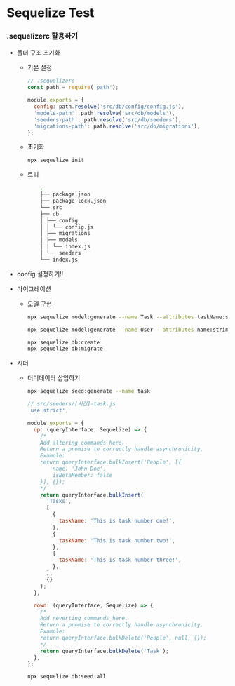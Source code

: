 # Sequelize Test

### .sequelizerc 활용하기

- 폴더 구조 초기화

  - 기본 설정

    ```javascript
    // .sequelizerc
    const path = require('path');

    module.exports = {
      config: path.resolve('src/db/config/config.js'),
      'models-path': path.resolve('src/db/models'),
      'seeders-path': path.resolve('src/db/seeders'),
      'migrations-path': path.resolve('src/db/migrations'),
    };
    ```

  - 초기화

    ```bash
    npx sequelize init
    ```

  - 트리

    ```bash
        .
        ├── package.json
        ├── package-lock.json
        └── src
        ├── db
        │ ├── config
        │ │ └── config.js
        │ ├── migrations
        │ ├── models
        │ │ └── index.js
        │ └── seeders
        └── index.js
    ```

- config 설정하기!!

- 마이그레이션

  - 모델 구현

    ```bash
    npx sequelize model:generate --name Task --attributes taskName:string
    ```

    ```bash
    npx sequelize model:generate --name User --attributes name:string
    ```

    ```bash
    npx sequelize db:create
    npx sequelize db:migrate
    ```

- 시더

  - 더미데이터 삽입하기

    ```bash
    npx sequelize seed:generate --name task
    ```

    ```javascript
    // src/seeders/[시간]-task.js
    'use strict';

    module.exports = {
      up: (queryInterface, Sequelize) => {
        /*
        Add altering commands here.
        Return a promise to correctly handle asynchronicity.
        Example:
        return queryInterface.bulkInsert('People', [{
            name: 'John Doe',
            isBetaMember: false
        }], {});
        */
        return queryInterface.bulkInsert(
          'Tasks',
          [
            {
              taskName: 'This is task number one!',
            },
            {
              taskName: 'This is task number two!',
            },
            {
              taskName: 'This is task number three!',
            },
          ],
          {}
        );
      },

      down: (queryInterface, Sequelize) => {
        /*
        Add reverting commands here.
        Return a promise to correctly handle asynchronicity.
        Example:
        return queryInterface.bulkDelete('People', null, {});
        */
        return queryInterface.bulkDelete('Task');
      },
    };
    ```

    ```bash
    npx sequelize db:seed:all
    ```
